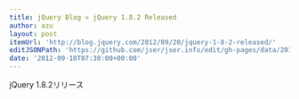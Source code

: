 ```yaml
---
title: jQuery Blog » jQuery 1.8.2 Released
author: azu
layout: post
itemUrl: 'http://blog.jquery.com/2012/09/20/jquery-1-8-2-released/'
editJSONPath: 'https://github.com/jser/jser.info/edit/gh-pages/data/2012/09/index.json'
date: '2012-09-10T07:30:00+00:00'
---
```

jQuery 1.8.2リリース
